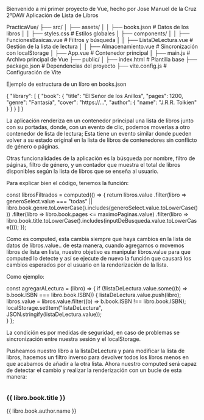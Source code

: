 Bienvenido a mi primer proyecto de Vue, hecho por Jose Manuel de la Cruz 2ºDAW
Aplicación de Lista de Libros

PracticaVue/
├── src/
│   ├── assets/
│   │   ├── books.json        # Datos de los libros
│   │   ├── styles.css        # Estilos globales
│   ├── components/
│   │   ├── FuncionesBasicas.vue  # Filtros y búsqueda
│   │   ├── ListaDeLectura.vue    # Gestión de la lista de lectura
│   │   ├── Almacenamiento.vue    # Sincronización con localStorage
│   ├── App.vue                # Contenedor principal 
│   ├── main.js                # Archivo principal de Vue
├── public/
│   ├── index.html             # Plantilla base
├── package.json               # Dependencias del proyecto
├── vite.config.js             # Configuración de Vite


Ejemplo de estructura de un libro en books.json

{
  "library": [
    {
      "book": {
        "title": "El Señor de los Anillos",
        "pages": 1200,
        "genre": "Fantasía",
        "cover": "https://...",
        "author": {
          "name": "J.R.R. Tolkien"
        }
      }
    }
  ]
}

La aplicación renderiza en un contenedor principal una lista de libros junto con su portadas, donde, con un evento de clic, podemos moverlas a otro contenedor de lista de lectura;
Esta tiene un evento similar donde pueden volver a su estado original en la lista de libros de contenedores sin conflicto de género o páginas.

Otras funcionalidades de la aplicación es la búsqueda por nombre, filtro de páginas, filtro de género, y un contador que muestra el total de libros disponibles según la lista de libros que se enseña al usuario.

Para explicar bien el código, tenemos la función:

const librosFiltrados = computed(() => {
  return libros.value
    .filter(libro => generoSelect.value === "todas" || 
                     libro.book.genre.toLowerCase().includes(generoSelect.value.toLowerCase()))
    .filter(libro => libro.book.pages <= maximoPaginas.value)
    .filter(libro => libro.book.title.toLowerCase().includes(inputDeBusqueda.value.toLowerCase()));
});

Como es computed, esta cambia siempre que haya cambios en la lista de datos de libros.value.. de esta manera, cuando agregamos o movemos libros de lista en lista, nuestro objetivo es manipular libros.value para que
computed lo detecte y así se ejecute de nuevo la función que causará los cambios esperados por el usuario en la renderización de la lista.

Como ejemplo:

const agregarALectura = (libro) => {
  if (!listaDeLectura.value.some((b) => b.book.ISBN === libro.book.ISBN)) {
    listaDeLectura.value.push(libro);
    libros.value = libros.value.filter((b) => b.book.ISBN !== libro.book.ISBN);
    localStorage.setItem("listaDeLectura", JSON.stringify(listaDeLectura.value));  
  }
};

La condición es por medidas de seguridad, en caso de problemas se sincronización entre nuestra sesión y el localStorage. 

Pusheamos nuestro libro a la listaDeLectura y para modificar la lista de libros, hacemos un filtro inverso para devolver todos los libros menos en que acabamos de añadir a la otra lista. Ahora nuestro computed será capaz de detectar
el cambio y realizar la renderización con un bucle de esta manera:

 <div v-for="libro in librosFiltrados" :key="libro.book.ISBN" class="book-card">
    <img :src="libro.book.cover" :alt="'Portada del libro ' + libro.book.title" class="book-cover" @click="agregarALectura(libro)" />
      <h3 class="book-title">{{ libro.book.title }}</h3>
      <p class="book-author">{{ libro.book.author.name }}</p>
</div>

















